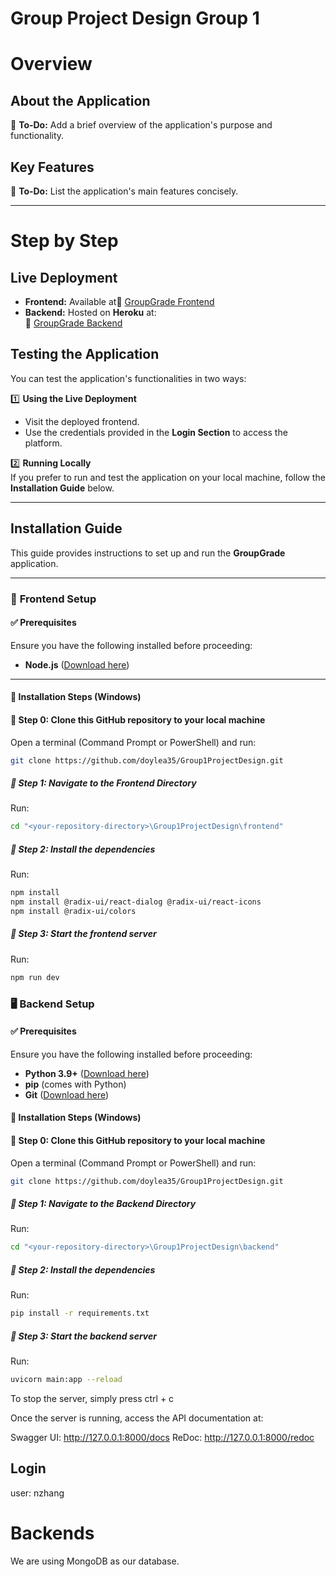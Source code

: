 # **Group Project Design Group 1**

# **Overview**  

## **About the Application**  
📌 **To-Do:** Add a brief overview of the application's purpose and functionality.  

## **Key Features**  
📌 **To-Do:** List the application's main features concisely.  

---

# **Step by Step**  

## **Live Deployment**  
- **Frontend:** Available at🔗 [GroupGrade Frontend](https://groupgrade.vercel.app/)  
- **Backend:** Hosted on **Heroku** at:  
  🔗 [GroupGrade Backend](https://group-grade-backend-5f919d63857a.herokuapp.com/)  

## **Testing the Application**  
You can test the application's functionalities in two ways:  

1️⃣ **Using the Live Deployment**  
- Visit the deployed frontend.  
- Use the credentials provided in the **Login Section** to access the platform.  

2️⃣ **Running Locally**  
If you prefer to run and test the application on your local machine, follow the **Installation Guide** below.  

---

## **Installation Guide**

This guide provides instructions to set up and run the **GroupGrade** application.

---

### 📌 **Frontend Setup**
#### ✅ **Prerequisites**
Ensure you have the following installed before proceeding:
- **Node.js** ([Download here](https://nodejs.org/en ))
---

#### 🏁 Installation Steps (Windows)

#### 🔹  Step 0: Clone this GitHub repository to your local machine
Open a terminal (Command Prompt or PowerShell) and run:
```sh 
git clone https://github.com/doylea35/Group1ProjectDesign.git
```

##### 🔹 Step 1: Navigate to the Frontend Directory
Run:
```sh
cd "<your-repository-directory>\Group1ProjectDesign\frontend"
```
##### 🔹 Step 2: Install the dependencies
Run:
 ```sh
npm install
npm install @radix-ui/react-dialog @radix-ui/react-icons
npm install @radix-ui/colors
```
##### 🔹 Step 3: Start the frontend server
Run:
 ```sh
npm run dev
```

### 🖥️ **Backend Setup**

#### ✅ Prerequisites
Ensure you have the following installed before proceeding:
- **Python 3.9+** ([Download here](https://www.python.org/downloads/))
- **pip** (comes with Python)
- **Git** ([Download here](https://git-scm.com/downloads))

#### 🏁 Installation Steps (Windows)

#### 🔹  Step 0: Clone this GitHub repository to your local machine
Open a terminal (Command Prompt or PowerShell) and run:
```sh 
git clone https://github.com/doylea35/Group1ProjectDesign.git
```

##### 🔹 Step 1: Navigate to the Backend Directory
Run:
```sh
cd "<your-repository-directory>\Group1ProjectDesign\backend"
```
##### 🔹 Step 2: Install the dependencies
Run:
 ```sh
pip install -r requirements.txt
```
##### 🔹 Step 3: Start the backend server
Run:
 ```sh
 uvicorn main:app --reload
```
To stop the server, simply press ctrl + c

Once the server is running, access the API documentation at:

Swagger UI: http://127.0.0.1:8000/docs
ReDoc: http://127.0.0.1:8000/redoc

## **Login**
user: nzhang

# **Backends**
We are using MongoDB as our database.
